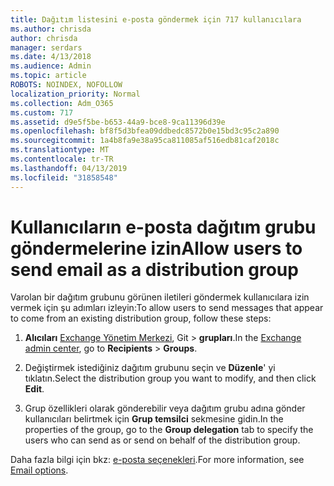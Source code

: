 ```yaml
---
title: Dağıtım listesini e-posta göndermek için 717 kullanıcılara
ms.author: chrisda
author: chrisda
manager: serdars
ms.date: 4/13/2018
ms.audience: Admin
ms.topic: article
ROBOTS: NOINDEX, NOFOLLOW
localization_priority: Normal
ms.collection: Adm_O365
ms.custom: 717
ms.assetid: d9e5f5be-b653-44a9-bce8-9ca11396d39e
ms.openlocfilehash: bf8f5d3bfea09ddbedc8572b0e15bd3c95c2a890
ms.sourcegitcommit: 1a4b8fa9e38a95ca811085af516edb81caf2018c
ms.translationtype: MT
ms.contentlocale: tr-TR
ms.lasthandoff: 04/13/2019
ms.locfileid: "31858548"
---
```

# <a name="allow-users-to-send-email-as-a-distribution-group"></a><span data-ttu-id="18a6b-102">Kullanıcıların e-posta dağıtım grubu göndermelerine izin</span><span class="sxs-lookup"><span data-stu-id="18a6b-102">Allow users to send email as a distribution group</span></span>

<span data-ttu-id="18a6b-103">Varolan bir dağıtım grubunu görünen iletileri göndermek kullanıcılara izin vermek için şu adımları izleyin:</span><span class="sxs-lookup"><span data-stu-id="18a6b-103">To allow users to send messages that appear to come from an existing distribution group, follow these steps:</span></span>

1. <span data-ttu-id="18a6b-104">**Alıcıları** [Exchange Yönetim Merkezi](https://outlook.office365.com/ecp/), Git \> **grupları**.</span><span class="sxs-lookup"><span data-stu-id="18a6b-104">In the [Exchange admin center](https://outlook.office365.com/ecp/), go to **Recipients** \> **Groups**.</span></span>

2. <span data-ttu-id="18a6b-105">Değiştirmek istediğiniz dağıtım grubunu seçin ve **Düzenle**' yi tıklatın.</span><span class="sxs-lookup"><span data-stu-id="18a6b-105">Select the distribution group you want to modify, and then click **Edit**.</span></span>

3. <span data-ttu-id="18a6b-106">Grup özellikleri olarak gönderebilir veya dağıtım grubu adına gönder kullanıcıları belirtmek için **Grup temsilci** sekmesine gidin.</span><span class="sxs-lookup"><span data-stu-id="18a6b-106">In the properties of the group, go to the **Group delegation** tab to specify the users who can send as or send on behalf of the distribution group.</span></span>

<span data-ttu-id="18a6b-107">Daha fazla bilgi için bkz: [e-posta seçenekleri](https://technet.microsoft.com/library/bb124513.aspx#groupdelegation).</span><span class="sxs-lookup"><span data-stu-id="18a6b-107">For more information, see [Email options](https://technet.microsoft.com/library/bb124513.aspx#groupdelegation).</span></span>
